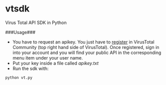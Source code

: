 # vtsdk
Virus Total API SDK in Python

###Usage###
- You have to request an apikey. You just have to [register](https://www.virustotal.com/en/#signup) in VirusTotal Community (top right hand side of VirusTotal). Once registered, sign in into your account and you will find your public API in the corresponding menu item under your user name.
- Put your key inside a file called *apikey.txt*
- Run the sdk with:
```
python vt.py
```
